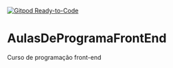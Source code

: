 [![Gitpod Ready-to-Code](https://img.shields.io/badge/Gitpod-Ready--to--Code-blue?logo=gitpod)](https://gitpod.io/#https://github.com/EdersonDav/AulasDeProgramaFrontEnd) 

# AulasDeProgramaFrontEnd
Curso de programação front-end
